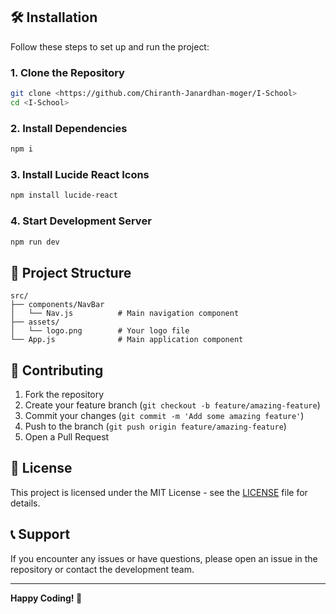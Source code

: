 

## 🛠️ Installation

Follow these steps to set up and run the project:

### 1. Clone the Repository
```bash
git clone <https://github.com/Chiranth-Janardhan-moger/I-School>
cd <I-School>
```

### 2. Install Dependencies
```bash
npm i
```

### 3. Install Lucide React Icons
```bash
npm install lucide-react
```

### 4. Start Development Server
```bash
npm run dev
```

## 📁 Project Structure

```
src/
├── components/NavBar
│   └── Nav.js          # Main navigation component
├── assets/
│   └── logo.png        # Your logo file
└── App.js              # Main application component
```

## 🤝 Contributing

1. Fork the repository
2. Create your feature branch (`git checkout -b feature/amazing-feature`)
3. Commit your changes (`git commit -m 'Add some amazing feature'`)
4. Push to the branch (`git push origin feature/amazing-feature`)
5. Open a Pull Request

## 📄 License

This project is licensed under the MIT License - see the [LICENSE](LICENSE) file for details.

## 📞 Support

If you encounter any issues or have questions, please open an issue in the repository or contact the development team.

---

**Happy Coding! 🎉**

